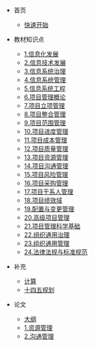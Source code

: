 - 首页

  - [快速开始](README)

- 教材知识点

  - [1.信息化发展](docs/1.信息化发展)
  - [2.信息技术发展](docs/2.信息技术发展)
  - [3.信息系统治理](docs/3.信息系统治理)
  - [4.信息系统管理](docs/4.信息系统管理)
  - [5.信息系统工程](docs/5.信息系统工程)
  - [6.项目管理概论](docs/6.项目管理概论)
  - [7.项目立项管理](docs/7.项目立项管理)
  - [8.项目整合管理](docs/8.项目整合管理)
  - [9.项目范围管理](docs/9.项目范围管理)
  - [10.项目进度管理](docs/10.项目进度管理)
  - [11.项目成本管理](docs/11.项目成本管理)
  - [12.项目质量管理](docs/12.项目质量管理)
  - [13.项目资源管理](docs/13.项目资源管理)
  - [14.项目沟通管理](docs/14.项目沟通管理)
  - [15.项目风险管理](docs/15.项目风险管理)
  - [16.项目采购管理](docs/16.项目采购管理)
  - [17.项目干系人管理](docs/17.项目干系人管理)
  - [18.项目绩效域](docs/18.项目绩效域)
  - [19.配置与变更管理](docs/19.配置与变更管理)
  - [20.高级项目管理](docs/20.高级项目管理)
  - [21.项目管理科学基础](docs/21.项目管理科学基础)
  - [22.组织通用治理](docs/22.组织通用治理)
  - [23.组织通用管理](docs/23.组织通用管理)
  - [24.法律法规与标准规范](docs/24.法律法规与标准规范)

- 补充

  - [计算](docs-supply/计算)
  - [十四五规划](docs-supply/十四五规划)

- 论文

  - [大纲](paper/0.大纲)
  - [1.资源管理](paper/1.资源管理)
  - [2.沟通管理](paper/2.沟通管理)
